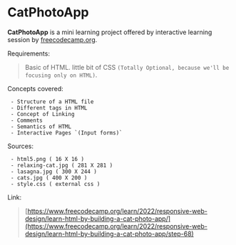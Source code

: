 # CatPhotoApp

**CatPhotoApp** is a mini learning project offered by interactive learning session by [freecodecamp.org](https://www.freecodecamp.org/learn/).

Requirements: 
> Basic of HTML.
> little bit of CSS `(Totally Optional, because we'll be focusing only on HTML)`.

Concepts covered:
```
 - Structure of a HTML file
 - Different tags in HTML
 - Concept of Linking
 - Comments
 - Semantics of HTML
 - Interactive Pages `(Input forms)`
```

Sources:
```
 - html5.png ( 16 X 16 )
 - relaxing-cat.jpg ( 281 X 281 )
 - lasagna.jpg ( 300 X 244 )
 - cats.jpg ( 400 X 200 )
 - style.css ( external css )
```

Link:
> [https://www.freecodecamp.org/learn/2022/responsive-web-design/learn-html-by-building-a-cat-photo-app/](https://www.freecodecamp.org/learn/2022/responsive-web-design/learn-html-by-building-a-cat-photo-app/step-68)
